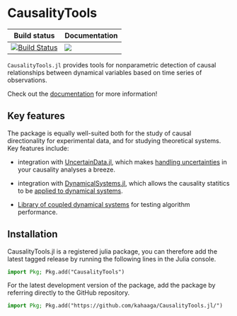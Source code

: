 # CausalityTools

| Build status  | Documentation |
| ------------- | ------------- |
| [![Build Status](https://travis-ci.org/kahaaga/CausalityTools.jl.svg?branch=master)](https://travis-ci.org/kahaaga/CausalityTools.jl)  | [![](https://img.shields.io/badge/docs-dev-blue.svg)](https://kahaaga.github.io/CausalityTools.jl/dev)  |

`CausalityTools.jl` provides tools for nonparametric detection of causal relationships between dynamical variables based on time series of observations.

Check out the [documentation](https://kahaaga.github.io/CausalityTools.jl/dev) for more information!

## Key features

The package is equally well-suited both for the study of causal directionality
for experimental data, and for studying theoretical systems. Key features include:

- integration with [UncertainData.jl](https://github.com/kahaaga/UncertainData.jl), which makes
    [handling uncertainties](https://kahaaga.github.io/CausalityTools.jl/dev/causalitytests/causality_from_time_series/) in your causality analyses a breeze.

- integration with [DynamicalSystems.jl](https://github.com/JuliaDynamics/DynamicalSystems.jl),
    which allows the causality statitics to be 
    [applied to dynamical systems](https://kahaaga.github.io/CausalityTools.jl/dev/causalitytests/causality_from_dynamical_systems/).

- [Library of coupled dynamical systems](https://kahaaga.github.io/CausalityTools.jl/dev/example_systems/example_systems_overview/) 
    for testing algorithm performance.

## Installation

CausalityTools.jl is a registered julia package, you can therefore add the latest tagged release
by running the following lines in the Julia console.

```julia
import Pkg; Pkg.add("CausalityTools")
```

For the latest development version of the package, add the package by referring directly to the GitHub repository.

```julia
import Pkg; Pkg.add("https://github.com/kahaaga/CausalityTools.jl/")
```
